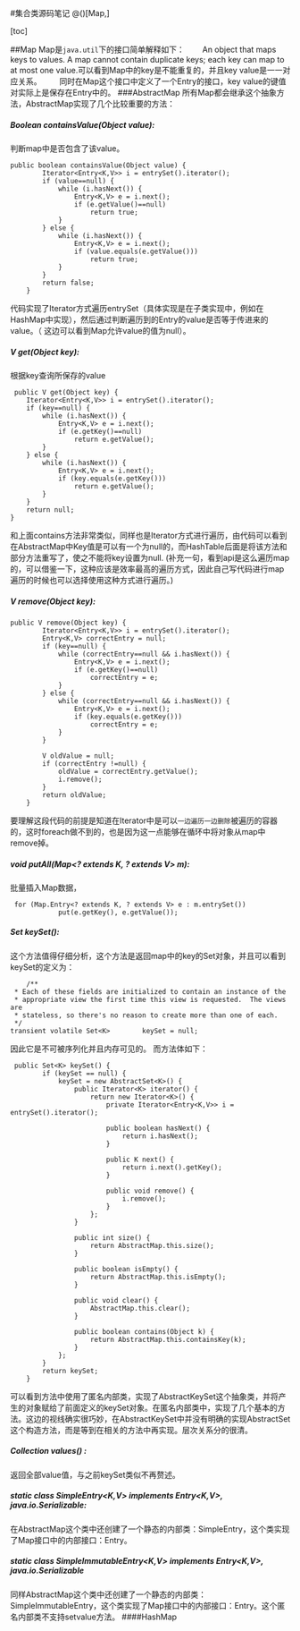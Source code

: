 #集合类源码笔记
@()[Map,]

[toc]

##Map
Map是`java.util`下的接口简单解释如下：
&emsp;&emsp;An object that maps keys to values.  A map cannot contain duplicate keys; each key can map to at most one value.可以看到Map中的key是不能重复的，并且key value是一一对应关系。
&emsp;&emsp;同时在Map这个接口中定义了一个Entry的接口，key value的键值对实际上是保存在Entry中的。
###AbstractMap
所有Map都会继承这个抽象方法，AbstractMap实现了几个比较重要的方法：
##### Boolean containsValue(Object value):
判断map中是否包含了该value。

	public boolean containsValue(Object value) {
	        Iterator<Entry<K,V>> i = entrySet().iterator();
	        if (value==null) {
	            while (i.hasNext()) {
	                Entry<K,V> e = i.next();
	                if (e.getValue()==null)
	                    return true;
	            }
	        } else {
	            while (i.hasNext()) {
	                Entry<K,V> e = i.next();
	                if (value.equals(e.getValue()))
	                    return true;
	            }
	        }
	        return false;
	    }
代码实现了Iterator方式遍历entrySet（具体实现是在子类实现中，例如在HashMap中实现），然后通过判断遍历到的Entry的value是否等于传进来的value。（ 这边可以看到Map允许value的值为null）。
##### V get(Object key):
根据key查询所保存的value

	 public V get(Object key) {
        Iterator<Entry<K,V>> i = entrySet().iterator();
        if (key==null) {
            while (i.hasNext()) {
                Entry<K,V> e = i.next();
                if (e.getKey()==null)
                    return e.getValue();
            }
        } else {
            while (i.hasNext()) {
                Entry<K,V> e = i.next();
                if (key.equals(e.getKey()))
                    return e.getValue();
            }
        }
        return null;
    }
和上面contains方法非常类似，同样也是Iterator方式进行遍历，由代码可以看到在AbstractMap中Key值是可以有一个为null的，而HashTable后面是将该方法和部分方法重写了，使之不能将key设置为null.
(补充一句，看到api是这么遍历map的，可以借鉴一下，这种应该是效率最高的遍历方式，因此自己写代码进行map遍历的时候也可以选择使用这种方式进行遍历。)
##### V remove(Object key):
	public V remove(Object key) {
	        Iterator<Entry<K,V>> i = entrySet().iterator();
	        Entry<K,V> correctEntry = null;
	        if (key==null) {
	            while (correctEntry==null && i.hasNext()) {
	                Entry<K,V> e = i.next();
	                if (e.getKey()==null)
	                    correctEntry = e;
	            }
	        } else {
	            while (correctEntry==null && i.hasNext()) {
	                Entry<K,V> e = i.next();
	                if (key.equals(e.getKey()))
	                    correctEntry = e;
	            }
	        }
	
	        V oldValue = null;
	        if (correctEntry !=null) {
	            oldValue = correctEntry.getValue();
	            i.remove();
	        }
	        return oldValue;
	    }
要理解这段代码的前提是知道在Iterator中是可以`一边遍历一边删除`被遍历的容器的，这时foreach做不到的，也是因为这一点能够在循环中将对象从map中remove掉。
##### void putAll(Map<? extends K, ? extends V> m):
批量插入Map数据，

	 for (Map.Entry<? extends K, ? extends V> e : m.entrySet())
	            put(e.getKey(), e.getValue());
	           
##### Set<K> keySet():
这个方法值得仔细分析，这个方法是返回map中的key的Set对象，并且可以看到keySet的定义为：

	    /**
     * Each of these fields are initialized to contain an instance of the
     * appropriate view the first time this view is requested.  The views are
     * stateless, so there's no reason to create more than one of each.
     */
    transient volatile Set<K>        keySet = null;
因此它是不可被序列化并且内存可见的。
而方法体如下：
	
	 public Set<K> keySet() {
	        if (keySet == null) {
	            keySet = new AbstractSet<K>() {
	                public Iterator<K> iterator() {
	                    return new Iterator<K>() {
	                        private Iterator<Entry<K,V>> i = entrySet().iterator();
	
	                        public boolean hasNext() {
	                            return i.hasNext();
	                        }
	
	                        public K next() {
	                            return i.next().getKey();
	                        }
	
	                        public void remove() {
	                            i.remove();
	                        }
	                    };
	                }
	
	                public int size() {
	                    return AbstractMap.this.size();
	                }
	
	                public boolean isEmpty() {
	                    return AbstractMap.this.isEmpty();
	                }
	
	                public void clear() {
	                    AbstractMap.this.clear();
	                }
	
	                public boolean contains(Object k) {
	                    return AbstractMap.this.containsKey(k);
	                }
	            };
	        }
	        return keySet;
	    }

可以看到方法中使用了匿名内部类，实现了AbstractKeySet<k>这个抽象类，并将产生的对象赋给了前面定义的keySet对象。在匿名内部类中，实现了几个基本的方法。这边的视线确实很巧妙，在AbstractKeySet中并没有明确的实现AbstractSet这个构造方法，而是等到在相关的方法中再实现。层次关系分的很清。
##### Collection<V> values() :
返回全部value值，与之前keySet类似不再赘述。
##### static class SimpleEntry<K,V> implements Entry<K,V>, java.io.Serializable:
在AbstractMap这个类中还创建了一个静态的内部类：SimpleEntry，这个类实现了Map接口中的内部接口：Entry。
##### static class SimpleImmutableEntry<K,V> implements Entry<K,V>, java.io.Serializable
同样AbstractMap这个类中还创建了一个静态的内部类：SimpleImmutableEntry，这个类实现了Map接口中的内部接口：Entry。这个匿名内部类不支持setvalue方法。
####HashMap

